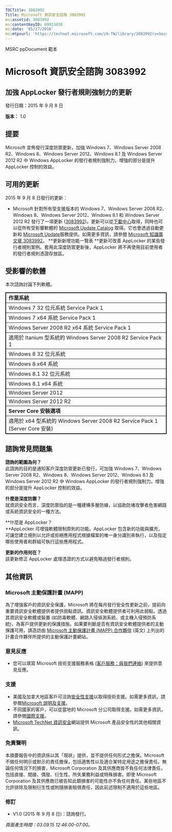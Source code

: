 ```yaml
---
TOCTitle: 3083992
Title: Microsoft 資訊安全諮詢 3083992
ms:assetid: 3083992
ms:contentKeyID: 69933038
ms:date: '05/27/2016'
ms:mtpsurl: 'https://technet.microsoft.com/zh-TW/library/3083992(v=Security.10)'
---
```


MSRC ppDocument 範本

Microsoft 資訊安全諮詢 3083992
==============================

加強 AppLocker 發行者規則強制力的更新
-------------------------------------

發行日期：2015 年 9 月 8 日

**版本：** 1.0

提要
----

<span id="sectionToggle0"></span>
Microsoft 宣佈發行深度防禦更新，加強 Windows 7、Windows Server 2008 R2、Windows 8、Windows Server 2012、Windows 8.1 及 Windows Server 2012 R2 中 Windows AppLocker 的發行者規則強制力。增強的部分是提升 AppLocker 控制的效益。

可用的更新
----------

<span id="sectionToggle1"></span>
2015 年 9 月 8 日發行的更新：

-   Microsoft 針對所有受支援版本的 Windows 7、Windows Server 2008 R2、Windows 8、Windows Server 2012、Windows 8.1 和 Windows Server 2012 R2 發行了一項更新 ([3083992](http://support.microsoft.com/zh-tw/kb/3083992))。更新可以從[下載中心](https://www.microsoft.com/zh-tw/download/default.aspx)取得，同時也可以從所有受影響軟體的 [Microsoft Update Catalog](http://go.microsoft.com/fwlink/?linkid=96155) 取得。它也會透過自動更新和 [Microsoft Update](http://update.microsoft.com/microsoftupdate/v6/vistadefault.aspx?ln=zh-tw)服務提供。如需更多資訊，請參閱 [Microsoft 知識庫文章 3083992](http://support.microsoft.com/zh-tw/kb/3083992)。
    **更新新增功能一覽表
    **更新可改善 AppLocker 的某些發行者規則案例。套用此深度防禦更新後，AppLocker 將不再使用目前使用者的發行者規則憑證存放區。

受影響的軟體
------------

<span id="sectionToggle2"></span>
本次諮詢討論下列軟體。

 
<table style="border:1px solid black;">
<colgroup>
<col width="100%" />
</colgroup>
<tbody>
<tr class="odd">
<td style="border:1px solid black;"><strong>作業系統</strong></td>
</tr>
<tr class="even">
<td style="border:1px solid black;">Windows 7 32 位元系統 Service Pack 1</td>
</tr>
<tr class="odd">
<td style="border:1px solid black;">Windows 7 x64 系統 Service Pack 1</td>
</tr>
<tr class="even">
<td style="border:1px solid black;">Windows Server 2008 R2 x64 系統 Service Pack 1</td>
</tr>
<tr class="odd">
<td style="border:1px solid black;">適用於 Itanium 型系統的 Windows Server 2008 R2 Service Pack 1</td>
</tr>
<tr class="even">
<td style="border:1px solid black;">Windows 8 32 位元系統</td>
</tr>
<tr class="odd">
<td style="border:1px solid black;">Windows 8 x64 系統</td>
</tr>
<tr class="even">
<td style="border:1px solid black;">Windows 8.1 32 位元系統</td>
</tr>
<tr class="odd">
<td style="border:1px solid black;">Windows 8.1 x64 系統</td>
</tr>
<tr class="even">
<td style="border:1px solid black;">Windows Server 2012</td>
</tr>
<tr class="odd">
<td style="border:1px solid black;">Windows Server 2012 R2</td>
</tr>
<tr class="even">
<td style="border:1px solid black;"><strong>Server Core 安裝選項</strong></td>
</tr>
<tr class="odd">
<td style="border:1px solid black;">適用於 x64 型系統的 Windows Server 2008 R2 Service Pack 1 (Server Core 安裝)</td>
</tr>
</tbody>
</table>
  
諮詢常見問題集  
--------------
  
<span id="sectionToggle3"></span>
**諮詢的範圍為何？**  
此諮詢的目的是通知客戶深度防禦更新已發行，可加強 Windows 7、Windows Server 2008 R2、Windows 8、Windows Server 2012、Windows 8.1 及 Windows Server 2012 R2 中 Windows AppLocker 的發行者規則強制力。增強的部分是提升 AppLocker 控制的效益。
  
**什麼是深度防禦？**  
就資訊安全而言，深度防禦指的是一種建構多層防線，以協助防堵攻擊者危害網路或系統資訊安全的一種方法。
  
**什麼是 AppLocker？  
**AppLocker 可增強軟體限制原則的功能。AppLocker 包含新的功能與擴充，可讓您建立規則以允許或拒絕應用程式根據檔案的唯一身分識別來執行，以及指定哪些使用者和群組可執行這些應用程式。
  
**更新的作用何在？**  
該更新修正 AppLocker 處理憑證的方式以避免略過發行者規則。
  
其他資訊  
--------
  
<span id="sectionToggle4"></span>
### Microsoft 主動保護計畫 (MAPP)
  
為了增強客戶的資訊安全保護，Microsoft 將在每月發行安全性更新之前，提前向重要資訊安全軟體提供者提供弱點資訊。資訊安全軟體提供者可利用此弱點，透過其資訊安全軟體或裝置 (如防毒軟體、網路入侵偵測系統、或主機入侵預防系統)，為客戶提供更新的保護措施。如果要判斷是否有資訊安全軟體提供者的主動保護可用，請造訪由 [Microsoft 主動保護計畫 (MAPP) 合作夥伴](http://technet.microsoft.com/zh-tw/security/dn467918) (英文) 上列出的計畫合作夥伴所提供的主動保護計畫網站。
  
### 意見反應
  
-   您可以填寫 Microsoft 技術支援服務表格 ([客戶服務：與我們連絡](http://support.microsoft.com/zh-tw/kb/?scid=sw;en;1257&amp;showpage=1&amp;ws=technet&amp;sd=tech)) 來提供意見反應。
  
### 支援
  
-   美國及加拿大地區客戶可洽詢[安全性支援](https://support.microsoft.com/zh-tw/gp/gp_security_main)以取得技術支援。如需更多資訊，請參閱[Microsoft 說明及支援](https://support.microsoft.com/zh-tw)。  
-   不同國家的客戶，可以從當地的 Microsoft 分公司取得支援。如需更多資訊，請參閱[國際支援](http://go.microsoft.com/fwlink/?linkid=21155)。  
-   [Microsoft TechNet 資訊安全](http://technet.microsoft.com/zh-tw/security/default.aspx)網站提供 Microsoft 產品安全性的其他相關資訊。
  
### 免責聲明
  
本摘要報告中的資訊係以其「現狀」提供，並不提供任何形式之擔保。Microsoft 不做任何明示或默示的責任擔保，包括適售性以及適合某特定用途之擔保責任。無論任何情況下的損害，Microsoft Corporation 及其供應商皆不負任何法律責任，包括直接、間接、偶發、衍生性、所失業務利益或特殊損害。即使 Microsoft Corporation 及其供應商已被告知此類損害的可能性亦不負任何責任。某些地區不允許排除及限制衍生性或附隨損害賠償責任，因此前述限制不適用於這些地區。
  
### 修訂
  
-   V1.0 (2015 年 9 月 8 日)：諮詢發行。
  
*頁面產生時間：03.09.15 12:46:00-07:00。*
